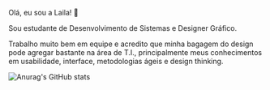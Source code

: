 Olá, eu sou a Laila! 👋

Sou estudante de Desenvolvimento de Sistemas e Designer Gráfico.

Trabalho muito bem em equipe e acredito que minha bagagem do design pode agregar bastante na área de T.I., principalmente meus conhecimentos em usabilidade, interface, metodologias ágeis e design thinking.

![Anurag's GitHub stats](https://github-readme-stats.vercel.app/api?username=anuraghazra&show_icons=true&theme=gruvbox)

<!--
- 🔭 I’m currently working on ...
- 🌱 I’m currently learning ...
- 👯 I’m looking to collaborate on ...
- 🤔 I’m looking for help with ...
- 💬 Ask me about ...
- 📫 How to reach me: ...
- 😄 Pronouns: ...
- ⚡ Fun fact: ...
-->
